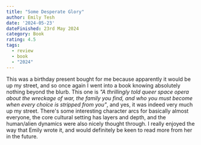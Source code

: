 ```yaml
---
title: "Some Desperate Glory"
author: Emily Tesh
date: '2024-05-23'
dateFinished: 23rd May 2024
category: Book
rating: 4.5
tags:
  - review
  - book
  - "2024"
---
```


This was a birthday present bought for me because apparently it would be up my street, and so once again I went into a book knowing absolutely nothing beyond the blurb. This one is _"A thrillingly told queer space opera about the wreckage of war, the family you find, and who you must become when every choice is stripped from you"_, and yes, it was indeed very much up my street. There's some interesting character arcs for basically almost everyone, the core cultural setting has layers and depth, and the human/alien dynamics were also nicely thought through. I really enjoyed the way that Emily wrote it, and would definitely be keen to read more from her in the future.